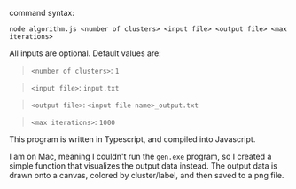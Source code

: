 command syntax:
```
node algorithm.js <number of clusters> <input file> <output file> <max iterations> 
```

All inputs are optional. Default values are:

> `<number of clusters>`: `1`


> `<input file>`: `input.txt`


> `<output file>`: `<input file name>_output.txt`


> `<max iterations>`: `1000`

This program is written in Typescript, and compiled into Javascript.

I am on Mac, meaning I couldn't run the `gen.exe` program, so I created a simple function that visualizes the output data instead. The output data is drawn onto a canvas, colored by cluster/label, and then saved to a png file.
